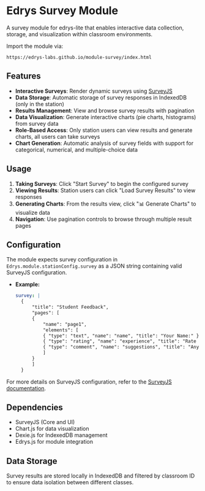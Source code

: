 # Edrys Survey Module

A survey module for edrys-lite that enables interactive data collection, storage, and visualization within classroom environments.

Import the module via:

`https://edrys-labs.github.io/module-survey/index.html`

## Features

- **Interactive Surveys**: Render dynamic surveys using [SurveyJS](https://surveyjs.io/) 
- **Data Storage**: Automatic storage of survey responses in IndexedDB (only in the station)
- **Results Management**: View and browse survey results with pagination
- **Data Visualization**: Generate interactive charts (pie charts, histograms) from survey data
- **Role-Based Access**: Only station users can view results and generate charts, all users can take surveys
- **Chart Generation**: Automatic analysis of survey fields with support for categorical, numerical, and multiple-choice data

## Usage

1. **Taking Surveys**: Click "Start Survey" to begin the configured survey
2. **Viewing Results**: Station users can click "Load Survey Results" to view responses
3. **Generating Charts**: From the results view, click "📊 Generate Charts" to visualize data
4. **Navigation**: Use pagination controls to browse through multiple result pages

## Configuration

The module expects survey configuration in `Edrys.module.stationConfig.survey` as a JSON string containing valid SurveyJS configuration.

* __Example:__

  ```` yaml
  survey: |
    {
        "title": "Student Feedback",
        "pages": [
        {
            "name": "page1",
            "elements": [
            { "type": "text", "name": "name", "title": "Your Name:" },
            { "type": "rating", "name": "experience", "title": "Rate your experience", "rateMax": 5 },
            { "type": "comment", "name": "suggestions", "title": "Any suggestions?" }
            ]
        }
        ]
    }
  ````

For more details on SurveyJS configuration, refer to the [SurveyJS documentation](https://surveyjs.io/form-library/documentation/get-started-html-css-javascript).

## Dependencies

- SurveyJS (Core and UI)
- Chart.js for data visualization
- Dexie.js for IndexedDB management
- Edrys.js for module integration

## Data Storage

Survey results are stored locally in IndexedDB and filtered by classroom ID to ensure data isolation between different classes.